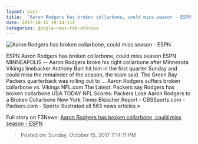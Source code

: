 ```yaml
---
layout: post
title:  "Aaron Rodgers has broken collarbone, could miss season - ESPN"
date: 2017-10-15 19:14:11Z
categories: google-news-top-stories
---
```


![Aaron Rodgers has broken collarbone, could miss season - ESPN](http://a1.espncdn.com/combiner/i?img=%2Fphoto%2F2017%2F1015%2Fr274301_1296x729_16%2D9.jpg)

ESPN Aaron Rodgers has broken collarbone, could miss season ESPN MINNEAPOLIS -- Aaron Rodgers broke his right collarbone after Minnesota Vikings linebacker Anthony Barr hit him in the first quarter Sunday and could miss the remainder of the season, the team said. The Green Bay Packers quarterback was rolling out to ... Aaron Rodgers suffers broken collarbone vs. Vikings NFL.com The Latest: Packers say Rodgers has broken collarbone USA TODAY NFL Scores: Packers Lose Aaron Rodgers to a Broken Collarbone New York Times Bleacher Report - CBSSports.com - Packers.com - Sports Illustrated all 563 news articles »


Full story on F3News: [Aaron Rodgers has broken collarbone, could miss season - ESPN](http://www.f3nws.com/n/BnDtzH)

> Posted on: Sunday, October 15, 2017 7:14:11 PM
